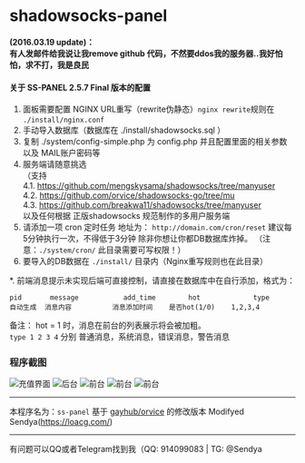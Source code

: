shadowsocks-panel
=================

**(2016.03.19 update)：  
有人发邮件给我说让我remove github 代码，不然要ddos我的服务器..我好怕怕，求不打，我是良民**

#### 关于 SS-PANEL 2.5.7 Final 版本的配置

1. 面板需要配置 NGINX URL重写（rewrite伪静态）`nginx rewrite`规则在 `./install/nginx.conf`
2. 手动导入数据库（数据库在 ./install/shadowsocks.sql ）
3. 复制 ./system/config-simple.php 为 config.php 并且配置里面的相关参数 以及 MAIL账户密码等
4. 服务端请随意挑选  
   （支持  
 4.1. https://github.com/mengskysama/shadowsocks/tree/manyuser  
 4.2. https://github.com/orvice/shadowsocks-go/tree/mu  
 4.3. https://github.com/breakwa11/shadowsocks/tree/manyuser  
以及任何根据 正版shadowsocks 规范制作的多用户服务端  
5. 请添加一项 cron 定时任务 地址为： `http://domain.com/cron/reset`  建议每 5分钟执行一次，不得低于3分钟 除非你想让你都DB数据库炸掉。
   （注意：`./system/cron/` 此目录需要可写权限！）
6. 要导入的DB数据在 `./install/` 目录内（Nginx重写规则也在此目录）

*. 前端消息提示未实现后端可直接控制，请直接在数据库中在自行添加，格式为：
```
pid       message           add_time        hot             type
自动生成  消息内容          消息添加时间    是否hot(1/0)    1,2,3,4
```
备注： hot = 1 时，消息在前台的列表展示将会被加粗。  
`type 1 2 3 4` 分别 普通消息，系统消息，错误消息，警告消息


### 程序截图
![充值界面](http://static-2.loacg.com/open/static/ss-panel-github/actCard.png)
![后台](https://static-2.loacg.com/open/static/ss-panel-github/Admin.png)
![前台](https://static-2.loacg.com/open/static/ss-panel-github/member.png)
![前台](https://static-2.loacg.com/open/static/ss-panel-github/member2.png)
![前台](https://static-2.loacg.com/open/static/ss-panel-github/member3.png)

-----
本程序名为：`ss-panel` 基于 [gayhub/orvice](https://github.com/orvice/ss-panel) 的修改版本
		Modifyed Sendya(https://loacg.com/)

-----
有问题可以QQ或者Telegram找到我（QQ: 914099083 | TG: @Sendya
